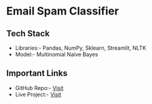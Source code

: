 # Email Spam Classifier

## Tech Stack
- Libraries:- Pandas, NumPy, Sklearn, Streamlit, NLTK
- Model:- Multinomial Naive Bayes

## Important Links
- GitHub Repo:- [Visit](https://github.com/Adm-2005/Email-Spam-Classifier)
- Live Project:- [Visit]()